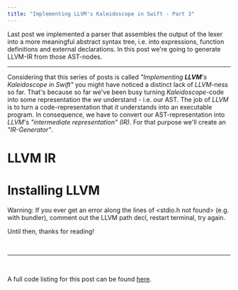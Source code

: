 ```yaml
---
title: "Implementing LLVM's Kaleidoscope in Swift - Part 3"
---
```


Last post we implemented a parser that assembles the output of the lexer into a more meaningful abstract syntax tree, i.e. into expressions, function definitions and external declarations. In this post we're going to generate LLVM-IR from those AST-nodes.

---

Considering that this series of posts is called *"Implementing **LLVM**'s Kaleidoscope in Swift"* you might have noticed a distinct lack of *LLVM*-ness so far. That's because so far we've been busy turning *Kaleidoscope*-code into some representation the *we* understand - i.e. our AST. The job of *LLVM* is to turn a code-representation that *it* understands into an executable program. In consequence, we have to convert our AST-representation into *LLVM*'s *"intermediate representation" (IR)*. For that purpose we'll create an *"IR-Generator"*.

# LLVM IR




# Installing LLVM



Warning: If you ever get an error along the lines of <stdio.h not found> (e.g. with bundler), comment out the LLVM path decl, restart terminal, try again.

Until then, thanks for reading!

<br/>

---

<br/>

A full code listing for this post can be found [here](https://github.com/marcusrossel/marcusrossel.github.io/tree/master/assets/kaleidoscope/code/part-3).

